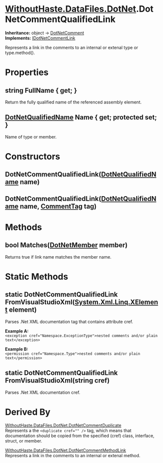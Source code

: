 # [WithoutHaste.DataFiles.DotNet](TableOfContents.WithoutHaste.DataFiles.DotNet.md).DotNetCommentQualifiedLink

**Inheritance:** object → [DotNetComment](WithoutHaste.DataFiles.DotNet.DotNetComment.md)  
**Implements:** [IDotNetCommentLink](WithoutHaste.DataFiles.DotNet.IDotNetCommentLink.md)  

Represents a link in the comments to an internal or extenal type or type.method().  

# Properties

## string FullName { get; }

Return the fully qualified name of the referenced assembly element.  

## [DotNetQualifiedName](WithoutHaste.DataFiles.DotNet.DotNetQualifiedName.md) Name { get; protected set; }

Name of type or member.  

# Constructors

## DotNetCommentQualifiedLink([DotNetQualifiedName](WithoutHaste.DataFiles.DotNet.DotNetQualifiedName.md) name)

## DotNetCommentQualifiedLink([DotNetQualifiedName](WithoutHaste.DataFiles.DotNet.DotNetQualifiedName.md) name, [CommentTag](WithoutHaste.DataFiles.DotNet.CommentTag.md) tag)

# Methods

## bool Matches([DotNetMember](WithoutHaste.DataFiles.DotNet.DotNetMember.md) member)

Returns true if link name matches the member name.  

# Static Methods

## static DotNetCommentQualifiedLink FromVisualStudioXml([System.Xml.Linq.XElement](https://docs.microsoft.com/en-us/dotnet/api/system.xml.linq.xelement) element)

Parses .Net XML documentation tag that contains attribute cref.  

**Example A:**  
`<exception cref="Namespace.ExceptionType">nested comments and/or plain text</exception>`  

**Example B:**  
`<permission cref="Namespace.Type">nested comments and/or plain text</permission>`  

## static DotNetCommentQualifiedLink FromVisualStudioXml(string cref)

Parses .Net XML documentation cref.  

# Derived By

[WithoutHaste.DataFiles.DotNet.DotNetCommentDuplicate](WithoutHaste.DataFiles.DotNet.DotNetCommentDuplicate.md)  
Represents a the `<duplicate cref="" />` tag, which means that documentation should be copied from the specified (cref) class, interface, struct, or member.  

[WithoutHaste.DataFiles.DotNet.DotNetCommentMethodLink](WithoutHaste.DataFiles.DotNet.DotNetCommentMethodLink.md)  
Represents a link in the comments to an internal or extenal method.  

